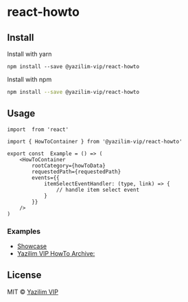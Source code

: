 # react-howto
## Install
Install with yarn
```yarn
npm install --save @yazilim-vip/react-howto
```
Install with npm
```bash
npm install --save @yazilim-vip/react-howto
```

## Usage

```tsx
import  from 'react'

import { HowToContainer } from '@yazilim-vip/react-howto'

export const  Example = () => (
    <HowToContainer
        rootCategory={howToData}
        requestedPath={requestedPath}
        events={{
            itemSelectEventHandler: (type, link) => {
                // handle item select event 
            }
        }}
    />
)
```

### Examples
* [Showcase](https://react-howto.yazilim.vip/showcase)
* [Yazilim VIP HowTo Archive:](https://howto.yazilim.vip) 

## License

MIT © [Yazilim VIP](https://github.com/yazilim-vip/react-howto)
